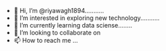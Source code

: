 - 👋 Hi, I’m @riyawagh1894...........
- 👀 I’m interested in exploring new technology...........
- 🌱 I’m currently learning data sciense........
- 💞️ I’m looking to collaborate on 
- 📫 How to reach me ...

<!---
riyawagh1894/riyawagh1894 is a ✨ special ✨ repository because its `README.md` (this file) appears on your GitHub profile.
You can click the Preview link to take a look at your changes.
--->
